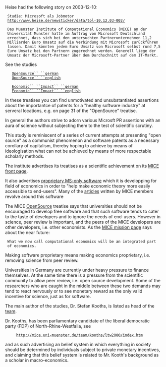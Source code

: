 Heise had the following story on 2003-12-10:

` Studie: Microsoft als Jobmotor`\
` `[`http://www.heise.de/newsticker/data/tol-10.12.03-002/`](http://www.heise.de/newsticker/data/tol-10.12.03-002/)

` Das Muenster Institute of Computational Economics (MICE) an der`\
` Universität Münster hatte im Auftrag von Microsoft Deutschland`\
` errechnet, dass sich bei den untersuchten Partnerunternehmen 11,2`\
` Milliarden Euro Umsatz auf die Verbindung mit Microsoft zurückführen`\
` lassen. Damit könnten jedem Euro Umsatz von Microsoft selbst rund 7,5`\
` Euro Umsatz bei den Partnern zugerechnet werden. Generell liege der`\
` Umsatz der Microsoft-Partner über dem Durchschnitt auf dem IT-Markt.`

See the studies

`   `[`OpenSource`` ``german`](http://mice.uni-muenster.de/mers/mers4-OpenSource_de.pdf "wikilink")\
`   `[`OpenSource`` ``english`](http://mice.uni-muenster.de/mers/mers4-OpenSource_en.pdf "wikilink")

`   `[`Economic`` ``Impact`` ``german`](http://mice.uni-muenster.de/mers/mers3-EconomicImpact_de.pdf "wikilink")\
`   `[`Economic`` ``Impact`` ``english`](http://mice.uni-muenster.de/mers/mers3-EconomicImpact_de.pdf "wikilink")

In these treatises you can find unmotivated and unsubstantiated
assertions about the importantce of patents for a \"healthy software
industry\" at serveral locations, e.g. on page 31 of the \"OpenSource\"
treatise.

In general the authors strive to adorn various Microsft PR assertions
with an aura of science without subjecting them to the test of
scientific scrutiny.

This study is reminiscent of a series of current attempts at presenting
\"open source\" as a communist phenomenon and software patents as a
necessary corollary of capitalism, thereby hoping to achieve by means of
ideologisation what can not be achieved by means of more respectable
scholarly methods.

The institute advertises its treatises as a scientific achievement on
its [MICE front page](http://mice.uni-muenster.de/ "wikilink").

It also advertises [proprietary MS-only
software](http://mice.uni-muenster.de/software/index.htm "wikilink")
which it is developping for field of economics in order to \"help make
economic theory more easily accessible to end-users\". Many of the
[articles](http://mice.uni-muenster.de/presentations/index.htm "wikilink")
written by MICE members revolve around this software

The MICE [OpenSource](OpenSource "wikilink") treatise says that
universities should not be encouraged to develop free software and that
such software tends to cater to the taste of developers and to ignore
the needs of end-users. However in science, peer review is important,
and the peers of the MICE developers are other developers, i.e. other
economists. As the [MICE mission
page](http://mice.uni-muenster.de/about/index.htm "wikilink") says about
the near future:

` What we now call computational economics will be an integrated part`\
` of economics.`

Making software proprietary means making economics proprietary, i.e.
removing science from peer review.

Universities in Germany are currently under heavy pressure to finance
themselves. At the same time there is a pressure from the scientific
community to allow peer review, i.e. open source development. Some of
the researchers who are caught in the middle between these two demands
may tend to react nervously or to see monetary reward as the only valid
incentive for science, just as for software.

The main author of the studies, Dr. Stefan Kooths, is listed as head of
the [team](http://mice.uni-muenster.de/team/index.htm "wikilink").

Dr. Kooths, has been parliamentary candidate of the liberal democratic
party (FDP) of North-Rhine-Westfalia, see

`     `[`http://mice.uni-muenster.de/team/kooths/ltw2000/index.htm`](http://mice.uni-muenster.de/team/kooths/ltw2000/index.htm)

and as such advertising an belief system in which everything in society
should be determined by individuals subject to private monetary
incentives, and claiming that this belief system is related to Mr.
Kooth\'s background as a scholar in macro-economics.
